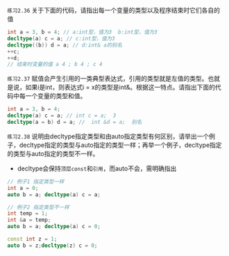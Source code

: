 `练习2.36` 关于下面的代码，请指出每一个变量的类型以及程序结束时它们各自的值
```cpp
int a = 3, b = 4; // a:int型，值为3  b:int型，值为3
decltype(a) c = a; // c:int型，值为3
decltype((b)) d = a; // d:int& a的别名
++c; 
++d;
// 结束时变量的值 a 4 ; b 4 ; c 4
```

`练习2.37` 赋值会产生引用的一类典型表达式，引用的类型就是左值的类型。也就是说，如果i是int，则表达式i = x的类型是int&。根据这一特点。请指出下面的代码中每一个变量的类型和值。
```cpp
int a = 3, b = 4;
decltype(a) c = a; // int c = a;  3
decltype(a = b) d = a; //  int &d = a;  别名
```

`练习2.38` 说明由decltype指定类型和由auto指定类型有何区别，请举出一个例子，decltype指定的类型与auto指定的类型一样；再举一个例子，decltype指定的类型与auto指定的类型不一样。
* decltype会保持`顶层const`和`引用`，而auto不会，需明确指出
```cpp
// 例子1 指定类型一样
int a = 0;
auto b = a; decltype(a) c = a;

// 例子2 指定类型不一样
int temp = 1;
int &a = temp;
auto b = a; decltype(a) c = 0;

const int z = 1;
auto b = z;decltype(z) c = 0;
```